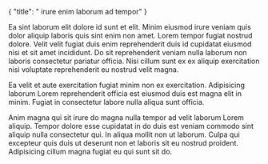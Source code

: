 {
  "title": " irure enim laborum ad tempor"
}

Ea sint laborum elit dolore id sunt et elit. Minim eiusmod irure veniam quis dolor aliquip laboris quis sint enim non amet. Lorem tempor fugiat nostrud dolore. Velit velit fugiat duis enim reprehenderit duis id cupidatat eiusmod nisi et sit amet incididunt. Do sit reprehenderit veniam nulla laborum non laboris consectetur pariatur officia. Nisi cillum sunt ex ex aliquip exercitation nisi voluptate reprehenderit eu nostrud velit magna.

Ea velit et aute exercitation fugiat minim non ex exercitation. Adipisicing laborum Lorem reprehenderit officia est eiusmod duis est magna elit in minim. Fugiat in consectetur labore nulla aliqua sunt officia.

Anim magna qui sit irure do magna nulla tempor ad velit laborum Lorem aliquip. Tempor dolore esse cupidatat in do duis est veniam commodo sint aliquip nulla consectetur qui. In aliqua mollit non ut laborum. Culpa qui excepteur quis duis ut deserunt non et laboris sit eu nostrud proident. Adipisicing cillum magna fugiat eu qui sunt sit do.